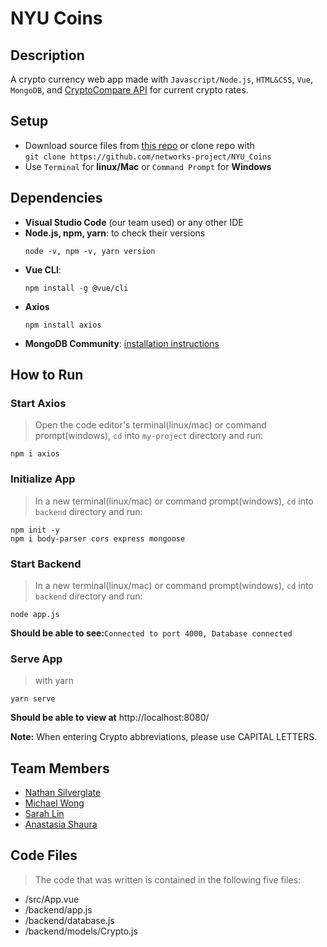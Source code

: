# NYU Coins

## Description
A crypto currency web app made with `Javascript/Node.js`, `HTML&CSS`, `Vue`, `MongoDB`, and [CryptoCompare API](https://min-api.cryptocompare.com/) for current crypto rates. 

## Setup
- Download source files from [this repo](https://github.com/networks-project/NYU_Coins) or clone repo with  
  ```git clone https://github.com/networks-project/NYU_Coins```
- Use `Terminal` for **linux/Mac** or `Command Prompt` for **Windows**

## Dependencies 
  - **Visual Studio Code** (our team used) or any other IDE
  - **Node.js, npm, yarn**: to check their versions
    ```
    node -v, npm -v, yarn version
    ```
  - **Vue CLI**: 
    ```
    npm install -g @vue/cli
    ```
  - **Axios**
    ```
    npm install axios
    ```
  - **MongoDB Community**: [installation instructions](https://www.mongodb.com/try/download/community)

## How to Run
### Start Axios
>Open the code editor's terminal(linux/mac) or command prompt(windows), `cd` into `my-project` directory and run: 
  ```
  npm i axios
  ```
### Initialize App
>In a new terminal(linux/mac) or command prompt(windows), `cd` into `backend` directory and run: 
  ```
  npm init -y
  npm i body-parser cors express mongoose
  ```
### Start Backend
>In a new terminal(linux/mac) or command prompt(windows), `cd` into `backend` directory and run:
  ```
  node app.js
  ```
  **Should be able to see:**`Connected to port 4000, Database connected`
### Serve App
>with yarn
```
yarn serve
```
**Should be able to view at** http://localhost:8080/

**Note:** When entering Crypto abbreviations, please use CAPITAL LETTERS.

## Team Members
- [Nathan Silverglate](https://github.com/Nathan-Silverglate)
- [Michael Wong](https://github.com/mw1984)
- [Sarah Lin](https://github.com/procrasprincess)
- [Anastasia Shaura](https://github.com/goilfrend)

## Code Files
>The code that was written is contained in the following five files:
- /src/App.vue
- /backend/app.js
- /backend/database.js
- /backend/models/Crypto.js

